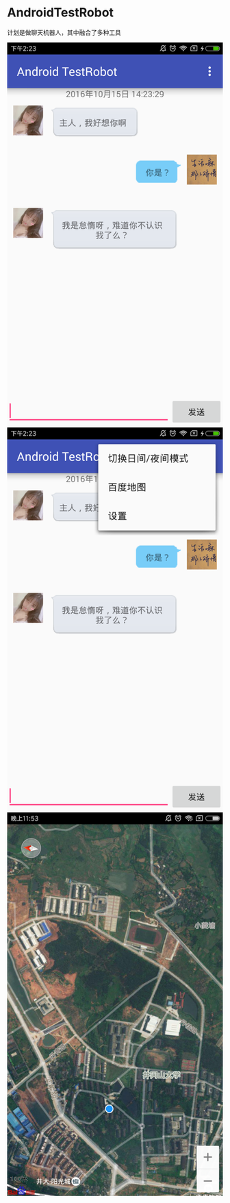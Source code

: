 # AndroidTestRobot
计划是做聊天机器人，其中融合了多种工具

![image](https://raw.githubusercontent.com/zhongmingMr/AndroidTestRobot/master/image/interface.png)
![image](https://raw.githubusercontent.com/zhongmingMr/AndroidTestRobot/master/image/menu.png)
![image](https://raw.githubusercontent.com/zhongmingMr/AndroidTestRobot/master/image/map.png)
